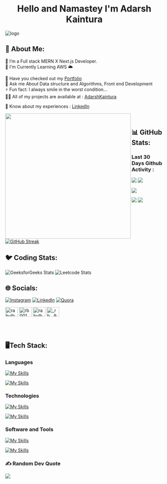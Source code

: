 <h1 align="center"> Hello and Namastey I'm Adarsh Kaintura</h1>

![logo](https://github.com/AdarshKaintura/AdarshKaintura/blob/main/GithubBanner%20Final.png)


## 💫 About Me:
 🔭 I’m a Full stack MERN X Next.js Developer.<br/>
 🌱 I'm  Currently Learning AWS 🌥️<br/>
 <!--🔍 I am Looking for Django and NLP Resources. <br/>-->
 🤔 Have you checked out my [Portfolio]() <br/>
 💬 Ask me About  Data structure and Algorithms, Front end Development <br/>
 ⚡ Fun fact: I always smile in the worst condition...<br/>
 👨‍💻 All of my projects are available at : [AdarshKaintura](https://www.linkedin.com/in/adarsh-kaintura-08b096269/)<br/>
 <!--📫 How to reach me : [Linktree](https://linktr.ee/rahulb_001)<br/>-->
 📄 Know about my experiences : [LinkedIn](https://www.linkedin.com/in/adarsh-kaintura-08b096269/)<br/>

<img align="left" width="400" src="[(https://pin.it/5h3urp4)](https://www.google.com/url?sa=i&url=https%3A%2F%2Fwww.wallpaperflare.com%2Fsearch%3Fwallpaper%3Dcoder&psig=AOvVaw1pQKPdIbMJO1YPajaWWDo_&ust=1673364537857000&source=images&cd=vfe&ved=0CA8QjRxqFwoTCOjC3-DmuvwCFQAAAAAdAAAAABAR)">

</br>

## 📊 GitHub Stats:

### Last 30 Days Github Activity :
![](https://github-readme-activity-graph.vercel.app/graph?username=AdarshKaintura&bg_color=21232a&color=a8eeff&line=61dafb&point=f0fcff&area=true&hide_border=false)
![](http://github-profile-summary-cards.vercel.app/api/cards/profile-details?username=AdarshKaintura&theme=github_dark)

<!--![](http://github-profile-summary-cards.vercel.app/api/cards/most-commit-language?username=RahulBisht001&theme=github_dark)-->
<!--![](http://github-profile-summary-cards.vercel.app/api/cards/repos-per-language?username=RahulBisht001&theme=github_dark)-->
<!--![](https://github-readme-stats-eight-theta.vercel.app/api/top-langs/?username=RahulBisht001&layout=compact&langs_count=8&theme=react)-->
![](https://github-readme-stats-eight-theta.vercel.app/api/top-langs/?username=AdarshKaintura&layout=compact&langs_count=10&&theme=react)

![](http://github-profile-summary-cards.vercel.app/api/cards/stats?username=AdarshKaintura&theme=github_dark)
![](http://github-profile-summary-cards.vercel.app/api/cards/productive-time?username=AdarshKaintura&theme=github_dark&utcOffset=8)

[![GitHub Streak](https://github-readme-streak-stats.herokuapp.com?user=AdarshKaintura&theme=github-dark)](https://git.io/streak-stats)

## 🐦 Coding Stats:
![GeeksforGeeks Stats](https://geeks-for-geeks-stats-api.vercel.app/?userName=the_adarsh_kaintura)
![Leetcode Stats](https://leetcard.jacoblin.cool/adarshkaintura394)


## 🌐 Socials:
[![Instagram](https://img.shields.io/badge/Instagram-%23E4405F.svg?logo=Instagram&logoColor=white)](https://instagram.com/_rb__99) [![LinkedIn](https://img.shields.io/badge/LinkedIn-%230077B5.svg?logo=linkedin&logoColor=white)](https://linkedin.com/in/adarsh-kaintura-08b096269) [![Quora](https://img.shields.io/badge/Quora-%23B92B27.svg?logo=Quora&logoColor=white)](https://quora.com/profile/Adarsh-Kaintura-5 )
<p align="left">
<a href="https://www.leetcode.com/adarshkaintura394" target="blank"><img align="center" src="https://raw.githubusercontent.com/AdarshKaintura/github-profile-readme-generator/master/src/images/icons/Social/leet-code.svg" alt="rahulb_001" height="30" width="40" /></a>
<a href="https://auth.geeksforgeeks.org/user/the_adarsh_kaintura" target="blank"><img align="center" src="https://raw.githubusercontent.com/AdarshKaintura/github-profile-readme-generator/master/src/images/icons/Social/geeks-for-geeks.svg" alt="rb001" height="30" width="40" /></a>
<!--<a href="https://www.hackerrank.com/rahul bisht" target="blank"><img align="center" src="https://raw.githubusercontent.com/AdarshKaintura/github-profile-readme-generator/master/src/images/icons/Social/hackerrank.svg" alt="rahul bisht" height="30" width="40" /></a>-->
<a href="https://linkedin.com/in/adarsh-kaintura-08b096269" target="blank"><img align="center" src="https://raw.githubusercontent.com/AdarshKaintura/github-profile-readme-generator/master/src/images/icons/Social/linked-in-alt.svg" alt="rahulb001" height="30" width="40" /></a>
<a href="https://instagram.com/the_adarsh_kaintura" target="blank"><img align="center" src="https://raw.githubusercontent.com/AdarshKaintura/github-profile-readme-generator/master/src/images/icons/Social/instagram.svg" alt="_rb__99" height="30" width="40" /></a>
<!--<a href="https://www.codechef.com/users/rahulb_001" target="blank"><img align="center" src="https://cdn.jsdelivr.net/npm/simple-icons@3.1.0/icons/codechef.svg" alt="rahulb_001" height="30" width="40" /></a>-->
<!--<a href="https://codeforces.com/profile/x_man001" target="blank"><img align="center" src="https://raw.githubusercontent.com/rahuldkjain/github-profile-readme-generator/master/src/images/icons/Social/codeforces.svg" alt="x_man001" height="30" width="40" /></a>-->
<!--<a href="https://www.hackerearth.com/@rahulbisht1012" target="blank"><img align="center" src="https://raw.githubusercontent.com/AdarshKaintura/github-profile-readme-generator/master/src/images/icons/Social/hackerearth.svg" alt="@rahulbisht1012" height="30" width="40" /></a>-->
</p>

</br>
</br>

## 🖥️Tech Stack:
<p></p>

<h3 align="left">Languages</h3>

[![My Skills](https://skillicons.dev/icons?i=js,ts,java,python,c&theme=dark)](https://skillicons.dev)

[![My Skills](https://skillicons.dev/icons?i=tailwind,cpp,html,css,scss&theme=dark)](https://skillicons.dev)

<h3 align="left">Technologies</h3>

[![My Skills](https://skillicons.dev/icons?i=nodejs,react,redux,nextjs,expressjs,django,&theme=dark)](https://skillicons.dev)

[![My Skills](https://skillicons.dev/icons?i=mongodb,redis,sklearn,firebase,vercel,netlify,&theme=dark)](https://skillicons.dev)

<h3 align="left">Software and Tools</h3>

[![My Skills](https://skillicons.dev/icons?i=git,github,postman,bootstrap,codepen,materialui&theme=dark)](https://skillicons.dev)

[![My Skills](https://skillicons.dev/icons?i=idea,vscode,vite,md,replit,discord&theme=dark)](https://skillicons.dev)



### ✍️ Random Dev Quote
![](https://quotes-github-readme.vercel.app/api?type=vetical&theme=radical)
